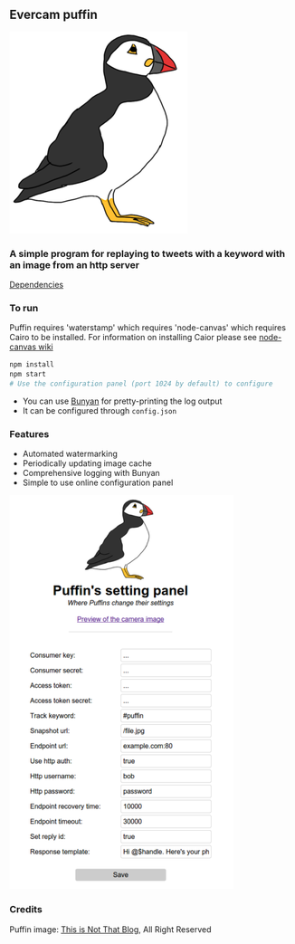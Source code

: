 ## Evercam puffin
![Puffin](public/puffin.png)

### A simple program for replaying to tweets with a keyword with an image from an http server

[Dependencies](https://david-dm.org/evercam/puffin.png)

### To run

Puffin requires 'waterstamp' which requires 'node-canvas' which requires Cairo to be installed.
For information on installing Caior please see [node-canvas wiki](https://github.com/learnboost/node-canvas/wiki)

```bash
npm install
npm start
# Use the configuration panel (port 1024 by default) to configure
```

* You can use [Bunyan](https://github.com/trentm/node-bunyan) for pretty-printing the log output
* It can be configured through `config.json`

### Features
* Automated watermarking
* Periodically updating image cache
* Comprehensive logging with Bunyan
* Simple to use online configuration panel

![Config panel](demo.png)

### Credits
Puffin image: [This is Not That Blog](http://thisisnotthatblog.com/2011/03/31/im-sorry-i-didnt-draw-a-puffin-until-just-now/), All Right Reserved
